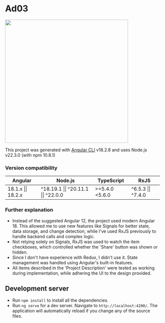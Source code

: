 # Ad03

<img src="https://github.com/user-attachments/assets/389a71c1-0da5-475b-8bd3-144be2a8c90d" width="400">

This project was generated with [Angular CLI](https://github.com/angular/angular-cli) v18.2.8 and uses Node.js v22.3.0 (with npm 10.8.1)

### Version compatibility
| Angular         | Node.js                                  | TypeScript    | RxJS            |
|-----------------|------------------------------------------|---------------|-----------------|
| 18.1.x \|\| 18.2.x | ^18.19.1 \|\| ^20.11.1 \|\| ^22.0.0       | >=5.4.0 <5.6.0 | ^6.5.3 \|\| ^7.4.0 |

### Further explanation

- Instead of the suggested Angular 12, the project used modern Angular 18. This allowed me to use new features like Signals for better state, data storage, and change detection, while I've used RxJS previously to handle backend calls and complex logic.
- Not relying solely on Signals, RxJS was used to watch the item checkboxes, which controlled whether the 'Share' button was shown or hidden.
- Since I don't have experience with Redux, I didn't use it. State management was handled using Angular's built-in features.
- All items described in the 'Project Description' were tested as working during implementation, while adhering the UI to the design provided.

## Development server

- Run `npm install` to install all the dependencies.
- Run `ng serve` for a dev server. Navigate to `http://localhost:4200/`. The application will automatically reload if you change any of the source files.
